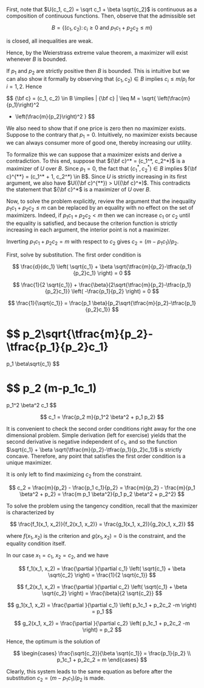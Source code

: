 First, note that $U(c_1, c_2) = \sqrt c_1 + \beta \sqrt{c_2}$ is continuous as a composition of continuous functions.
Then, observe that the admissible set

$$
B = \{ (c_1, c_2) \colon c_i \geq 0 \text{ and }
p_1 c_1 + p_2 c_2 \leq m\}
$$

is closed, all inequalities are weak.

Hence, by the Weierstrass extreme value theorem, a maximizer
will exist whenever $B$ is bounded. 

If $p_1$ and $p_2$ are strictly
positive then $B$ is bounded. This is intuitive but we can also show it
formally by observing that $(c_1, c_2) \in B$ implies $c_i \leq m / p_i$
for $i =1,2$. Hence 

$$
{\bf c} = (c_1, c_2) \in B
\implies \| {\bf c} \|
\leq M = \sqrt{ \left(\frac{m}{p_1}\right)^2 
+ \left(\frac{m}{p_2}\right)^2 }
$$

We also need to show that if one price is zero then no maximizer exists.
Suppose to the contrary that $p_1 = 0$. Intuitively, no maximizer exists
because we can always consumer more of good one, thereby increasing our
utility. 

To formalize this we can suppose that a maximizer exists and 
derive a contradiction. To this end,
suppose that ${\bf c}^* = (c_1^*, c_2^*)$ is a maximizer of $U$ over $B$. 
Since $p_1 = 0$, the fact that $(c_1^*, c_2^*) \in B$ implies 
${\bf c}^{**} = (c_1^* + 1, c_2^*) \in B$. 
Since $U$ is strictly increasing in its first argument,
we also have $U({\bf c}^{**}) > U({\bf c}^*)$. This contradicts the
statement that ${\bf c}^*$ is a maximizer of $U$ over $B$.

Now, to solve the problem explicitly, review the argument that the inequality 
$p_1 c_1 + p_2 c_2 \leq m$ can be replaced by an equality with no effect on the set of maximizers.
Indeed, if $p_1 c_1 + p_2 c_2 < m$ then we can increase $c_1$ or $c_2$ until the equality is satisfied, and because the criterion function is strictly increasing in each argument, the interior point is not a maximizer.

Inverting $p_1 c_1 + p_2 c_2 = m$ with respect to $c_2$ gives $c_2 = (m - p_1 c_1) / p_2$.

First, solve by substitution. The first order condition is

$$
\frac{d}{dc_1} \left( \sqrt{c_1} + \beta \sqrt{\tfrac{m}{p_2}-\tfrac{p_1}{p_2}c_1} \right) = 0
$$

$$
\frac{1}{2 \sqrt{c_1}} + \frac{\beta}{2\sqrt{\tfrac{m}{p_2}-\tfrac{p_1}{p_2}c_1}} \left( -\frac{p_1}{p_2} \right) = 0
$$

$$
\frac{1}{\sqrt{c_1}} =
\frac{p_1 \beta}{p_2\sqrt{\tfrac{m}{p_2}-\tfrac{p_1}{p_2}c_1}}
$$

$$
p_2\sqrt{\tfrac{m}{p_2}-\tfrac{p_1}{p_2}c_1}
=
p_1 \beta\sqrt{c_1}
$$

$$
p_2 (m-p_1c_1)
=
p_1^2 \beta^2 c_1
$$

$$
c_1 = \frac{p_2 m}{p_1^2 \beta^2 + p_1 p_2}
$$

It is convenient to check the second order conditions right away for the one dimensional problem. Simple derivation (left for exercise) yields that the second derivative is negative independent of $c_1$, and so the function $\sqrt{c_1} + \beta \sqrt{\tfrac{m}{p_2}-\tfrac{p_1}{p_2}c_1}$ is strictly concave.
Therefore, any point that satisfies the first order condition is a unique maximizer.

It is only left to find maximizing $c_2$ from the constraint.

$$
c_2 = \frac{m}{p_2} - \frac{p_1 c_1}{p_2} =
\frac{m}{p_2} - \frac{m}{p_1 \beta^2 + p_2} =
\frac{m p_1 \beta^2}{p_1 p_2 \beta^2 + p_2^2}
$$

To solve the problem using the tangency condition, recall that the maximizer is characterized by 

$$
\frac{f_1(x_1, x_2)}{f_2(x_1, x_2)}
= \frac{g_1(x_1, x_2)}{g_2(x_1, x_2)}
$$

where $f(x_1,x_2)$ is the criterion and $g(x_1,x_2)=0$ is the constraint, and the equality condition itself.

In our case $x_1=c_1$, $x_2=c_2$, and we have

$$
f_1(x_1, x_2) =
\frac{\partial }{\partial c_1} \left( \sqrt{c_1} + \beta \sqrt{c_2} \right) =
\frac{1}{2 \sqrt{c_1}}
$$

$$
f_2(x_1, x_2) =
\frac{\partial }{\partial c_2} \left( \sqrt{c_1} + \beta \sqrt{c_2} \right) =
\frac{\beta}{2 \sqrt{c_2}}
$$

$$
g_1(x_1, x_2) =
\frac{\partial }{\partial c_1} \left( p_1c_1 + p_2c_2 -m \right) = p_1
$$

$$
g_2(x_1, x_2) =
\frac{\partial }{\partial c_2} \left( p_1c_1 + p_2c_2 -m \right) = p_2
$$

Hence, the optimum is the solution of

$$
\begin{cases}
\frac{\sqrt{c_2}}{\beta \sqrt{c_1}} =
\frac{p_1}{p_2}
\\
p_1c_1 + p_2c_2 = m
\end{cases}
$$

Clearly, this system leads to the same equation as before after the substitution $c_2 = (m - p_1 c_1) / p_2$ is made.


